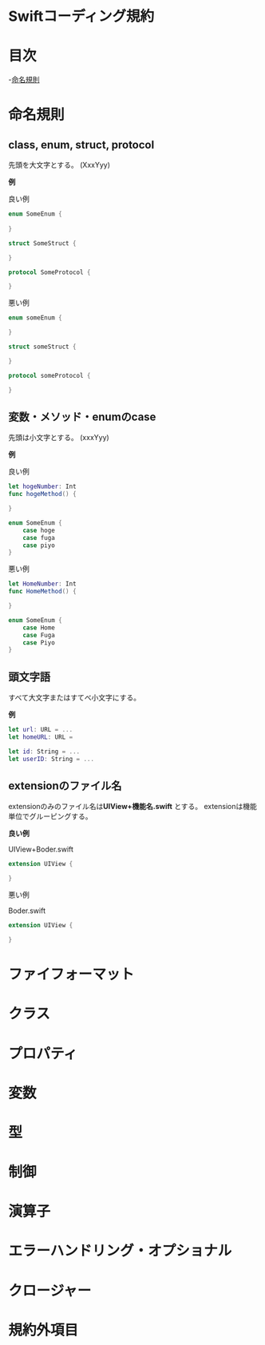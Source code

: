 # Swiftコーディング規約

# 目次

-[命名規則](#命名規則)

# 命名規則

## class, enum, struct, protocol
先頭を大文字とする。
(XxxYyy)

**例**

良い例

```swift
enum SomeEnum {
    
}

struct SomeStruct {

}

protocol SomeProtocol {

}
```

悪い例

```swift
enum someEnum {

}

struct someStruct {

}

protocol someProtocol {

}
```

## 変数・メソッド・enumのcase
先頭は小文字とする。
(xxxYyy)

**例**

良い例

```swift
let hogeNumber: Int
func hogeMethod() {

}

enum SomeEnum {
    case hoge
    case fuga
    case piyo
}
```

悪い例

```swift
let HomeNumber: Int
func HomeMethod() {

}

enum SomeEnum {
    case Home
    case Fuga
    case Piyo
}
```

## 頭文字語
すべて大文字またはすてべ小文字にする。

**例**

```swift
let url: URL = ...
let homeURL: URL =

let id: String = ...
let userID: String = ...
```

## extensionのファイル名
extensionのみのファイル名は**UIView+機能名.swift** とする。
extensionは機能単位でグルーピングする。

**良い例**

UIView+Boder.swift

```swift
extension UIView {

}
```

悪い例

Boder.swift

```swift
extension UIView {

}
```

# ファイフォーマット

# クラス

# プロパティ

# 変数

# 型

#  制御

# 演算子

# エラーハンドリング・オプショナル

# クロージャー

# 規約外項目
